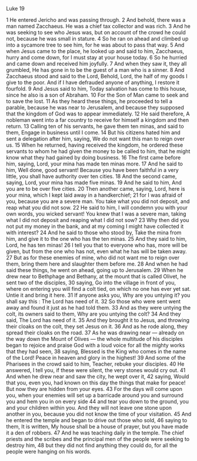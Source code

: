 Luke 19

1	He entered Jericho and was passing through.
2	And behold, there was a man named Zacchaeus. He was a chief tax collector and was rich.
3	And he was seeking to see who Jesus was, but on account of the crowd he could not, because he was small in stature.
4	So he ran on ahead and climbed up into a sycamore tree to see him, for he was about to pass that way.
5	And when Jesus came to the place, he looked up and said to him, Zacchaeus, hurry and come down, for I must stay at your house today.
6	So he hurried and came down and received him joyfully.
7	And when they saw it, they all grumbled, He has gone in to be the guest of a man who is a sinner.
8	And Zacchaeus stood and said to the Lord, Behold, Lord, the half of my goods I give to the poor. And if I have defrauded anyone of anything, I restore it fourfold.
9	And Jesus said to him, Today salvation has come to this house, since he also is a son of Abraham.
10	For the Son of Man came to seek and to save the lost.
11	As they heard these things, he proceeded to tell a parable, because he was near to Jerusalem, and because they supposed that the kingdom of God was to appear immediately.
12	He said therefore, A nobleman went into a far country to receive for himself a kingdom and then return.
13	Calling ten of his servants, he gave them ten minas, and said to them, Engage in business until I come.
14	But his citizens hated him and sent a delegation after him, saying, We do not want this man to reign over us.
15	When he returned, having received the kingdom, he ordered these servants to whom he had given the money to be called to him, that he might know what they had gained by doing business.
16	The first came before him, saying, Lord, your mina has made ten minas more.
17	And he said to him, Well done, good servant! Because you have been faithful in a very little, you shall have authority over ten cities.
18	And the second came, saying, Lord, your mina has made five minas.
19	And he said to him, And you are to be over five cities.
20	Then another came, saying, Lord, here is your mina, which I kept laid away in a handkerchief;
21	for I was afraid of you, because you are a severe man. You take what you did not deposit, and reap what you did not sow.
22	He said to him, I will condemn you with your own words, you wicked servant! You knew that I was a severe man, taking what I did not deposit and reaping what I did not sow?
23	Why then did you not put my money in the bank, and at my coming I might have collected it with interest?
24	And he said to those who stood by, Take the mina from him, and give it to the one who has the ten minas.
25	And they said to him, Lord, he has ten minas!
26	I tell you that to everyone who has, more will be given, but from the one who has not, even what he has will be taken away.
27	But as for these enemies of mine, who did not want me to reign over them, bring them here and slaughter them before me.
28	And when he had said these things, he went on ahead, going up to Jerusalem.
29	When he drew near to Bethphage and Bethany, at the mount that is called Olivet, he sent two of the disciples,
30	saying, Go into the village in front of you, where on entering you will find a colt tied, on which no one has ever yet sat. Untie it and bring it here.
31	If anyone asks you, Why are you untying it? you shall say this : The Lord has need of it.
32	So those who were sent went away and found it just as he had told them.
33	And as they were untying the colt, its owners said to them, Why are you untying the colt?
34	And they said, The Lord has need of it.
35	And they brought it to Jesus, and throwing their cloaks on the colt, they set Jesus on it.
36	And as he rode along, they spread their cloaks on the road.
37	As he was drawing near — already on the way down the Mount of Olives — the whole multitude of his disciples began to rejoice and praise God with a loud voice for all the mighty works that they had seen,
38	saying, Blessed is the King who comes in the name of the Lord! Peace in heaven and glory in the highest!
39	And some of the Pharisees in the crowd said to him, Teacher, rebuke your disciples.
40	He answered, I tell you, if these were silent, the very stones would cry out.
41	And when he drew near and saw the city, he wept over it,
42	saying, Would that you, even you, had known on this day the things that make for peace! But now they are hidden from your eyes.
43	For the days will come upon you, when your enemies will set up a barricade around you and surround you and hem you in on every side
44	and tear you down to the ground, you and your children within you. And they will not leave one stone upon another in you, because you did not know the time of your visitation.
45	And he entered the temple and began to drive out those who sold,
46	saying to them, It is written, My house shall be a house of prayer, but you have made it a den of robbers.
47	And he was teaching daily in the temple. The chief priests and the scribes and the principal men of the people were seeking to destroy him,
48	but they did not find anything they could do, for all the people were hanging on his words.

